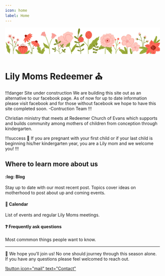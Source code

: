 ```yaml
---
icon: home
label: Home
---
```


![](files/banner-flowers.jpg)

# Lily Moms Redeemer ⛪

!!!danger Site under construction
We are building this site out as an alternative to our facebook page. As of now for up to date information please visit facebook and for those without facebook we hope to have this site completed soon. -Contruction Team
!!!

Christian ministry that meets at Redeemer Church of Evans which supports and builds community among mothers of children from conception through kindergarten.

!!!success
🤰 If you are pregnant with your first child or if your last child is beginning his/her kindergarten year, you are a Lily mom and we welcome you!
!!!

## Where to learn more about us

#### :log: Blog
Stay up to date with our most recent post. Topics cover ideas on motherhood to post about up and coming events.

#### :calendar: Calendar
List of events and regular Lily Moms meetings.

#### :question: Frequently ask questions
Most commmon things people want to know.

---

💖 We hope you’ll join us! No one should journey through this season alone. If you have any questions please feel welcomed to reach out.

[!button icon="mail" text="Contact"](contact.md)


